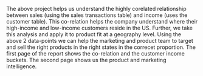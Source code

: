 The above project helps us understand the highly corelated relationship between sales (using the sales transactions table) and income (uses the customer table). 
This co-relation helps the company understand where their high-income and low-income customers reside in the US.
Further, we take this analysis and apply it to product fit at a geography level. Using the above 2 data-points we can help the marketing and product team to target and sell the right products in the right states in the correcet proportion.
The first page of the report shows the co-relation and the customer income buckets. The second page shows us the product and marketing intelligence.
